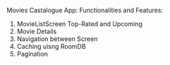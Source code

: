 Movies Castalogue App: 
Functionalities and Features:
1. MovieListScreen Top-Rated and Upcoming
2. Movie Details
3. Navigation between Screen
4. Caching uisng RoomDB
5. Pagination
